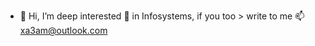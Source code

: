 - 👋 Hi,  I’m deep interested 👀 in Infosystems, if you too > write to me 📫 xa3am@outlook.com 

<!---
xa3am/xa3am is a ✨ special ✨ repository because its `README.md` (this file) appears on your GitHub profile.
You can click the Preview link to take a look at your changes.
--->
